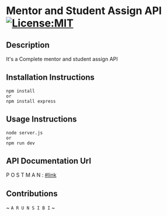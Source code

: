 # Mentor and Student Assign API [![License:MIT](https://img.shields.io/badge/License-MIT-grean.svg)](https://opensource.org/licenses/MIT) 

## Description
It's a Complete mentor and student assign API 

## Installation Instructions
```
npm install
or
npm install express
```

## Usage Instructions 
```
node server.js
or
npm run dev
```

## API Documentation Url
P O S T M A N : [#link]( https://documenter.getpostman.com/view/24721993/2s8Z6zzBjo)


## Contributions 

~ ` A R U N S I B I ` ~

